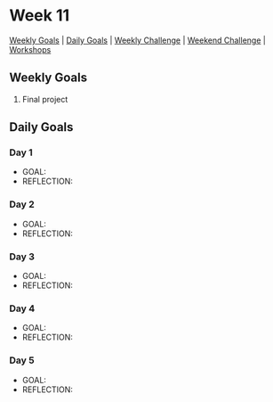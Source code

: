# Week 11

[Weekly Goals](#weekly-goals) | [Daily Goals](#daily-goals) | [Weekly Challenge](#weekly-challenge) | [Weekend Challenge](#weekend-challenge) | [Workshops](#workshops)



## Weekly Goals

1. Final project
 

## Daily Goals
### Day 1
- GOAL: 
- REFLECTION: 

### Day 2
- GOAL: 
- REFLECTION: 
> 

### Day 3
- GOAL: 
- REFLECTION: 

### Day 4
- GOAL: 
- REFLECTION:

### Day 5
- GOAL: 
- REFLECTION:

